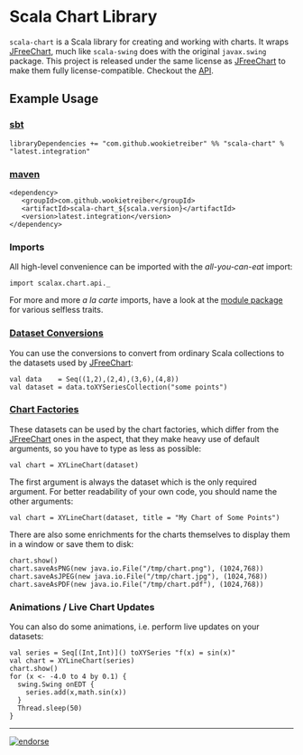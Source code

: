 Scala Chart Library
===================

`scala-chart` is a Scala library for creating and working with charts. It wraps [JFreeChart][], much
like `scala-swing` does with the original `javax.swing` package. This project is released under the
same license as [JFreeChart][] to make them fully license-compatible. Checkout the [API][].

Example Usage
-------------

### [sbt][]

    libraryDependencies += "com.github.wookietreiber" %% "scala-chart" % "latest.integration"

### [maven][]

    <dependency>
       <groupId>com.github.wookietreiber</groupId>
       <artifactId>scala-chart_${scala.version}</artifactId>
       <version>latest.integration</version>
    </dependency>

### Imports

All high-level convenience can be imported with the *all-you-can-eat* import:

    import scalax.chart.api._

For more and more *a la carte* imports, have a look at the [module package][modules] for various
selfless traits.

### [Dataset Conversions](http://wookietreiber.github.io/scala-chart/latest/api/index.html#scalax.chart.module.RichChartingCollections)

You can use the conversions to convert from ordinary Scala collections to the datasets used by
[JFreeChart][]:

    val data    = Seq((1,2),(2,4),(3,6),(4,8))
    val dataset = data.toXYSeriesCollection("some points")

### [Chart Factories](http://wookietreiber.github.io/scala-chart/latest/api/index.html#scalax.chart.module.ChartFactories)

These datasets can be used by the chart factories, which differ from the [JFreeChart][] ones in the
aspect, that they make heavy use of default arguments, so you have to type as less as possible:

    val chart = XYLineChart(dataset)

The first argument is always the dataset which is the only required argument. For better readability
of your own code, you should name the other arguments:

    val chart = XYLineChart(dataset, title = "My Chart of Some Points")

There are also some enrichments for the charts themselves to display them in a window or save them
to disk:

    chart.show()
    chart.saveAsPNG(new java.io.File("/tmp/chart.png"), (1024,768))
    chart.saveAsJPEG(new java.io.File("/tmp/chart.jpg"), (1024,768))
    chart.saveAsPDF(new java.io.File("/tmp/chart.pdf"), (1024,768))

### Animations / Live Chart Updates

You can also do some animations, i.e. perform live updates on your datasets:

    val series = Seq[(Int,Int)]() toXYSeries "f(x) = sin(x)"
    val chart = XYLineChart(series)
    chart.show()
    for (x <- -4.0 to 4 by 0.1) {
      swing.Swing onEDT {
        series.add(x,math.sin(x))
      }
      Thread.sleep(50)
    }


[JFreeChart]: http://jfree.org/jfreechart/
[API]: http://wookietreiber.github.com/scala-chart/latest/api/index.html
[sbt]: http://www.scala-sbt.org/
[maven]: http://maven.apache.org/
[modules]: http://wookietreiber.github.io/scala-chart/latest/api/index.html#scalax.chart.module.package


---

[![endorse](http://api.coderwall.com/wookietreiber/endorsecount.png)](http://coderwall.com/wookietreiber)

